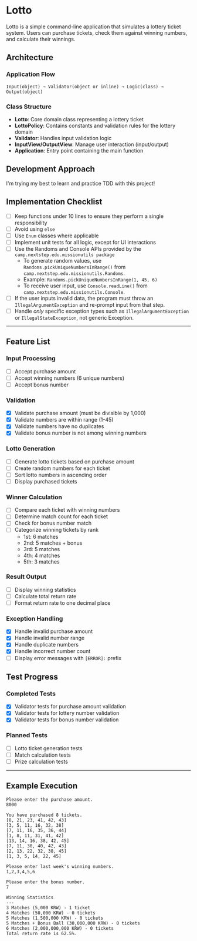 # Lotto

Lotto is a simple command-line application that simulates a lottery ticket system. Users can purchase tickets, check
them against winning numbers, and calculate their winnings.

## Architecture

### Application Flow

```
Input(object) → Validator(object or inline) → Logic(class) → Output(object)
```

### Class Structure

- **Lotto**: Core domain class representing a lottery ticket
- **LottoPolicy**: Contains constants and validation rules for the lottery domain
- **Validator**: Handles input validation logic
- **InputView/OutputView**: Manage user interaction (input/output)
- **Application**: Entry point containing the main function

## Development Approach

I'm trying my best to learn and practice TDD with this project!

## Implementation Checklist

- [ ] Keep functions under 10 lines to ensure they perform a single responsibility
- [ ] Avoid using `else`
- [ ] Use `Enum` classes where applicable
- [ ] Implement unit tests for all logic, except for UI interactions
- [ ] Use the Randoms and Console APIs provided by the `camp.nextstep.edu.missionutils package`
    - To generate random values, use `Randoms.pickUniqueNumbersInRange()` from `camp.nextstep.edu.missionutils.Randoms`.
    - Example: `Randoms.pickUniqueNumbersInRange(1, 45, 6)`
    - To receive user input, use `Console.readLine()` from `camp.nextstep.edu.missionutils.Console`.
- [ ] If the user inputs invalid data, the program must throw an `IllegalArgumentException` and re-prompt input from
  that step.
- [ ] Handle *only* specific exception types such as `IllegalArgumentException` or `IllegalStateException`, not generic
  Exception.

---

## Feature List

### Input Processing

- [ ] Accept purchase amount
- [ ] Accept winning numbers (6 unique numbers)
- [ ] Accept bonus number

### Validation

- [x] Validate purchase amount (must be divisible by 1,000)
- [x] Validate numbers are within range (1-45)
- [x] Validate numbers have no duplicates
- [x] Validate bonus number is not among winning numbers

### Lotto Generation

- [ ] Generate lotto tickets based on purchase amount
- [ ] Create random numbers for each ticket
- [ ] Sort lotto numbers in ascending order
- [ ] Display purchased tickets

### Winner Calculation

- [ ] Compare each ticket with winning numbers
- [ ] Determine match count for each ticket
- [ ] Check for bonus number match
- [ ] Categorize winning tickets by rank
    - 1st: 6 matches
    - 2nd: 5 matches + bonus
    - 3rd: 5 matches
    - 4th: 4 matches
    - 5th: 3 matches

### Result Output

- [ ] Display winning statistics
- [ ] Calculate total return rate
- [ ] Format return rate to one decimal place

### Exception Handling

- [x] Handle invalid purchase amount
- [x] Handle invalid number range
- [x] Handle duplicate numbers
- [x] Handle incorrect number count
- [ ] Display error messages with `[ERROR]:` prefix

## Test Progress

### Completed Tests

- [x] Validator tests for purchase amount validation
- [x] Validator tests for lottery number validation
- [x] Validator tests for bonus number validation

### Planned Tests

- [ ] Lotto ticket generation tests
- [ ] Match calculation tests
- [ ] Prize calculation tests

---

## Example Execution

```
Please enter the purchase amount.
8000

You have purchased 8 tickets.
[8, 21, 23, 41, 42, 43] 
[3, 5, 11, 16, 32, 38] 
[7, 11, 16, 35, 36, 44] 
[1, 8, 11, 31, 41, 42] 
[13, 14, 16, 38, 42, 45] 
[7, 11, 30, 40, 42, 43] 
[2, 13, 22, 32, 38, 45] 
[1, 3, 5, 14, 22, 45]

Please enter last week's winning numbers.
1,2,3,4,5,6

Please enter the bonus number.
7

Winning Statistics
---
3 Matches (5,000 KRW) - 1 ticket
4 Matches (50,000 KRW) - 0 tickets
5 Matches (1,500,000 KRW) - 0 tickets
5 Matches + Bonus Ball (30,000,000 KRW) - 0 tickets
6 Matches (2,000,000,000 KRW) - 0 tickets
Total return rate is 62.5%.
```